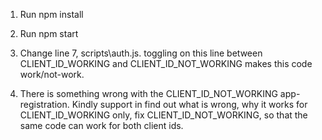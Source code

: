 1. Run npm install
2. Run npm start
3. Change line 7, scripts\auth.js. toggling on this line between CLIENT_ID_WORKING and CLIENT_ID_NOT_WORKING makes this code work/not-work.

4. There is something wrong with the CLIENT_ID_NOT_WORKING app-registration. Kindly support in find out what is wrong, why it works for CLIENT_ID_WORKING only, fix CLIENT_ID_NOT_WORKING, so that the same code can work for both client ids.
